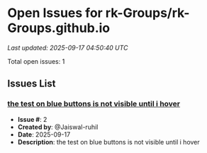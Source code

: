 # Open Issues for rk-Groups/rk-Groups.github.io

*Last updated: 2025-09-17 04:50:40 UTC*

Total open issues: 1

## Issues List

### [the test on blue buttons is not visible until i hover](https://github.com/rk-Groups/rk-Groups.github.io/issues/2)
- **Issue #**: 2
- **Created by**: @Jaiswal-ruhil
- **Date**: 2025-09-17
- **Description**: the test on blue buttons is not visible until i hover

